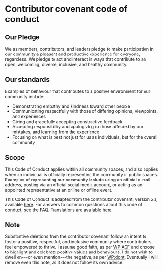 # Contributor covenant code of conduct

## Our Pledge

We as members, contributors, and leaders pledge to make participation
in our community a pleasant and productive experience for everyone,
regardless.  We pledge to act and interact in ways that contribute to
an open, welcoming, diverse, inclusive, and healthy community.

## Our standards

Examples of behaviour that contributes to a positive environment for our
community include:

* Demonstrating empathy and kindness toward other people
* Communicating respectfully with those of differing opinions, viewpoints, and experiences
* Giving and gracefully accepting constructive feedback
* Accepting responsibility and apologizing to those affected by our mistakes,
  and learning from the experience
* Focusing on what is best not just for us as individuals, but for the overall
  community

## Scope

This Code of Conduct applies within all community spaces, and also applies when
an individual is officially representing the community in public spaces.
Examples of representing our community include using an official e-mail address,
posting via an official social media account, or acting as an appointed
representative at an online or offline event.

This Code of Conduct is adapted from the contributor covenant, version
2.1, available
[here](https://www.contributor-covenant.org/version/2/1/code_of_conduct.html).
For answers to common questions about this code of conduct, see the
[FAQ](https://www.contributor-covenant.org/faq).  Translations are
available [here](https://www.contributor-covenant.org/translations).

## Note

Substantive deletions from the contributor covenant follow an intent
to foster a positive, respectful, and inclusive community where
contributors feel empowered to thrive.  I assume good faith, as per
[WP:AGF](https://en.wikipedia.org/wiki/Wikipedia:Assume_good_faith)
and choose to highlight and celebrate positive values and behaviours.
I do not wish to dwell on---or even mention---the negative, as per
[WP:dont](https://simple.wikipedia.org/wiki/Wikipedia:Don%27t_stuff_beans_up_your_nose).
Eventually I will remove even this note, as it does not follow its own
advice.
